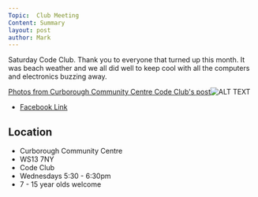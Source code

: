 ```yaml
---
Topic:  Club Meeting
Content: Summary
layout: post
author: Mark
---
```

Saturday Code Club. Thank you to everyone that turned up this month. It was beach weather and we all did well to keep cool with all the computers and electronics buzzing away.

[Photos from Curborough Community Centre Code Club's post](https://www.facebook.com/1481985248595237/posts/2125982544195501/)![ALT TEXT](https://scontent.fbhx6-1.fna.fbcdn.net/v/t1.6435-9/65956395_2125979837529105_2700608215191650304_n.jpg?stp=dst-jpg_p720x720&_nc_cat=104&ccb=1-7&_nc_sid=730e14&_nc_ohc=7J_-MaYhnH4AX_f4hCx&_nc_ht=scontent.fbhx6-1.fna&edm=AKK4YLsEAAAA&oh=00_AfCJQrM-Y2qfQn4WxHv9xmaBBVX0VoylBUFC2fhMWF9F2g&oe=654E111D)

* [Facebook Link](https://www.facebook.com/1481985248595237/posts/2125982544195501/)

## Location

* Curborough Community Centre
* WS13 7NY
* Code Club
* Wednesdays 5:30 - 6:30pm
* 7 - 15 year olds welcome

